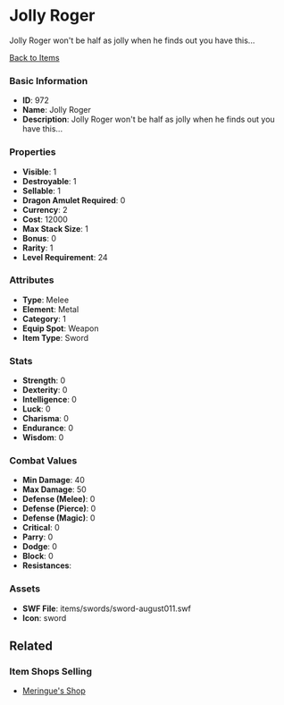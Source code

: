 # Jolly Roger

Jolly Roger won't be half as jolly when he finds out you have this...

[Back to Items](../items.md)

### Basic Information

- **ID**: 972
- **Name**: Jolly Roger
- **Description**: Jolly Roger won&#039;t be half as jolly when he finds out you have this...

### Properties

- **Visible**: 1
- **Destroyable**: 1
- **Sellable**: 1
- **Dragon Amulet Required**: 0
- **Currency**: 2
- **Cost**: 12000
- **Max Stack Size**: 1
- **Bonus**: 0
- **Rarity**: 1
- **Level Requirement**: 24

### Attributes

- **Type**: Melee
- **Element**: Metal
- **Category**: 1
- **Equip Spot**: Weapon
- **Item Type**: Sword

### Stats

- **Strength**: 0
- **Dexterity**: 0
- **Intelligence**: 0
- **Luck**: 0
- **Charisma**: 0
- **Endurance**: 0
- **Wisdom**: 0

### Combat Values

- **Min Damage**: 40
- **Max Damage**: 50
- **Defense (Melee)**: 0
- **Defense (Pierce)**: 0
- **Defense (Magic)**: 0
- **Critical**: 0
- **Parry**: 0
- **Dodge**: 0
- **Block**: 0
- **Resistances**: 

### Assets

- **SWF File**: items/swords/sword-august011.swf
- **Icon**: sword

## Related

### Item Shops Selling

- [Meringue's Shop](../item-shops/39-meringue-s-shop.md)

